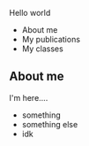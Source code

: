 Hello world
- About me
- My publications
- My classes

## About me

I'm here....

- something
- something else
- idk